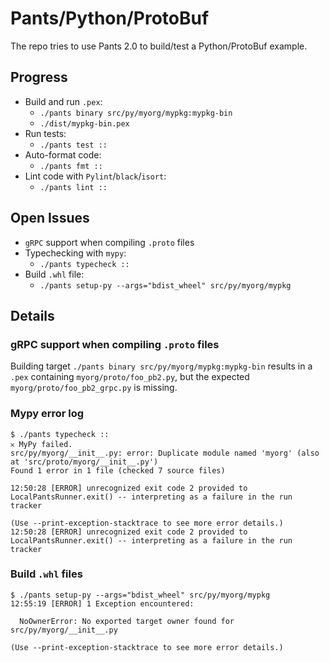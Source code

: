 # Pants/Python/ProtoBuf

The repo tries to use Pants 2.0 to build/test a Python/ProtoBuf example.

## Progress

- Build and run `.pex`:
  - `./pants binary src/py/myorg/mypkg:mypkg-bin`
  - `./dist/mypkg-bin.pex`
- Run tests:
  - `./pants test ::`
- Auto-format code:
  - `./pants fmt ::`
- Lint code with `Pylint`/`black`/`isort`:
  - `./pants lint ::`

## Open Issues

- `gRPC` support when compiling `.proto` files
- Typechecking with `mypy`:
  - `./pants typecheck ::`
- Build `.whl` file:
  - `./pants setup-py --args="bdist_wheel" src/py/myorg/mypkg`

## Details

### gRPC support when compiling `.proto` files

Building target `./pants binary src/py/myorg/mypkg:mypkg-bin` results in a `.pex` containing `myorg/proto/foo_pb2.py`, but the expected `myorg/proto/foo_pb2_grpc.py` is missing.

### Mypy error log

```shell
$ ./pants typecheck ::
𐄂 MyPy failed.
src/py/myorg/__init__.py: error: Duplicate module named 'myorg' (also at 'src/proto/myorg/__init__.py')
Found 1 error in 1 file (checked 7 source files)

12:50:28 [ERROR] unrecognized exit code 2 provided to LocalPantsRunner.exit() -- interpreting as a failure in the run tracker

(Use --print-exception-stacktrace to see more error details.)
12:50:28 [ERROR] unrecognized exit code 2 provided to LocalPantsRunner.exit() -- interpreting as a failure in the run tracker
```

### Build `.whl` files

```shell
$ ./pants setup-py --args="bdist_wheel" src/py/myorg/mypkg
12:55:19 [ERROR] 1 Exception encountered:

  NoOwnerError: No exported target owner found for src/py/myorg/__init__.py

(Use --print-exception-stacktrace to see more error details.)
```
